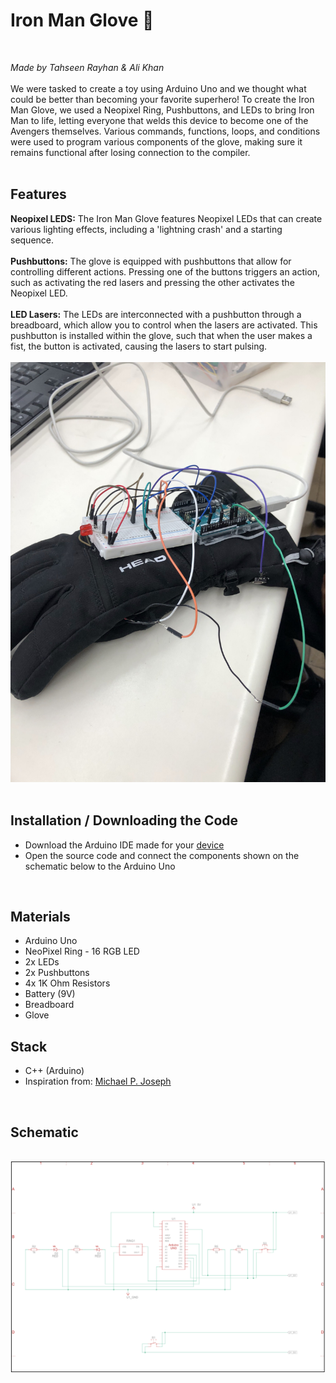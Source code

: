 # Iron Man Glove 🤖
<br>

*Made by Tahseen Rayhan & Ali Khan*
<br>
<br>
We were tasked to create a toy using Arduino Uno and we thought what could be better than becoming your favorite superhero! To create the Iron Man Glove, we used a Neopixel Ring, Pushbuttons, and LEDs to bring Iron Man to life, letting everyone that welds this device to become one of the Avengers themselves. Various commands, functions, loops, and conditions were used to program various components of the glove, making sure it remains functional after losing connection to the compiler. 
<br>
<br>
## Features
**Neopixel LEDS:** The Iron Man Glove features Neopixel LEDs that can create various lighting effects, including a 'lightning crash' and a starting sequence.
<br>
<br>
**Pushbuttons:** The glove is equipped with pushbuttons that allow for controlling different actions. Pressing one of the buttons triggers an action, such as activating the red lasers and pressing the other activates the Neopixel LED.
<br>
<br>
**LED Lasers:** The LEDs are interconnected with a pushbutton through a breadboard, which allow you to control when the lasers are activated. This pushbutton is installed within the glove, such that when the user makes a fist, the button is activated, causing the lasers to start pulsing.
<br><br>
![Image](/media/Glove_04.jpg)
<br>
<br>
## Installation / Downloading the Code
- Download the Arduino IDE made for your [device](https://www.arduino.cc/en/software)
- Open the source code and connect the components shown on the schematic below to the Arduino Uno

<br>

## Materials
* Arduino Uno
* NeoPixel Ring - 16 RGB LED
* 2x LEDs
* 2x Pushbuttons
* 4x 1K Ohm Resistors
* Battery (9V)
* Breadboard
* Glove

## Stack
* C++ (Arduino)
* Inspiration from: [Michael P. Joseph](https://github.com/michaelpjoseph/ironmanblaster/blob/master/ironmanblaster.ino)
<br>

## Schematic
<br>![Image](/media/Schematic.png)
